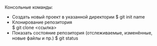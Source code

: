Консольные команды:

- Создать новый проект в указанной директории
	$  git init name
- Клонирование репозитория	
  $  git clone <ссылка>
- Показать состояние репозитория (отслеживаемые, изменённые, новые файлы и пр.)
	$  git status

